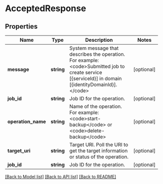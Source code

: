 # AcceptedResponse

## Properties
Name | Type | Description | Notes
------------ | ------------- | ------------- | -------------
**message** | **string** | System message that describes the operation. For example: &lt;code&gt;Submitted job to create service [{serviceId}] in domain [{identityDomainId}].&lt;/code&gt; | [optional] 
**job_id** | **string** | Job ID for the operation. | [optional] 
**operation_name** | **string** | Name of the operation. For example: &lt;code&gt;start-backup&lt;/code&gt; or &lt;code&gt;delete-backup&lt;/code&gt; | [optional] 
**target_uri** | **string** | Target URI. Poll the URI to get the target information or status of the operation. | [optional] 
**job_id** | **string** | Job ID for the operation. | [optional] 

[[Back to Model list]](../README.md#documentation-for-models) [[Back to API list]](../README.md#documentation-for-api-endpoints) [[Back to README]](../README.md)


